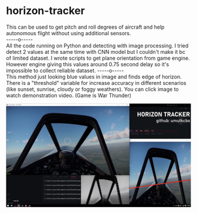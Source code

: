 # horizon-tracker

This can be used to get pitch and roll degrees of aircraft and help autonomous flight without using additional sensors.  
-----o-----  
All the code running on Python and detecting with image processing. I tried detect 2 values at the same time with CNN model but I couldn't make it bc of limited dataset. I wrote scripts to get plane orientation from game engine. However engine giving this values around 0.75 second delay so it's impossible to collect reliable dataset. 
-----o-----   
This method just looking blue values in image and finds edge of horizon. There is a "threshold" variable for increase accuracy in different scenarios (like sunset, sunrise, cloudy or foggy weathers). You can click image to watch demonstration video. (Game is War Thunder)

[![video](ss.jpg)](https://youtu.be/t5-j7HubRfY)
